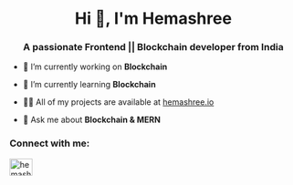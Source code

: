 <h1 align="center">Hi 👋, I'm Hemashree</h1>
<h3 align="center">A passionate Frontend || Blockchain developer from India</h3>

- 🔭 I’m currently working on **Blockchain**

- 🌱 I’m currently learning **Blockchain**

- 👨‍💻 All of my projects are available at [hemashree.io](hemashree.io)

- 💬 Ask me about **Blockchain & MERN**

<h3 align="left">Connect with me:</h3>
<p align="left">
<a href="https://linkedin.com/in/hemashreess" target="blank"><img align="center" src="https://raw.githubusercontent.com/rahuldkjain/github-profile-readme-generator/master/src/images/icons/Social/linked-in-alt.svg" alt="hemashree ss" height="30" width="40" /></a>
</p>

